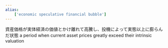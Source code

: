 ```yaml
---
alias:
    ['economic speculative financial bubble']
---
```

資産価格が実体経済の価値とかけ離れて高騰し、投機によって実態以上に膨らんだ状態
a period when current asset prices greatly exceed their intrinsic valuation